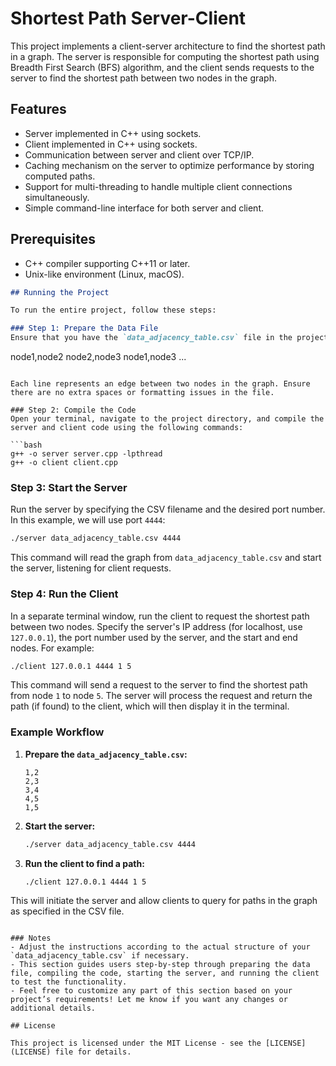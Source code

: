 # Shortest Path Server-Client

This project implements a client-server architecture to find the shortest path in a graph. The server is responsible for computing the shortest path using Breadth First Search (BFS) algorithm, and the client sends requests to the server to find the shortest path between two nodes in the graph.

## Features

- Server implemented in C++ using sockets.
- Client implemented in C++ using sockets.
- Communication between server and client over TCP/IP.
- Caching mechanism on the server to optimize performance by storing computed paths.
- Support for multi-threading to handle multiple client connections simultaneously.
- Simple command-line interface for both server and client.

## Prerequisites

- C++ compiler supporting C++11 or later.
- Unix-like environment (Linux, macOS).


```markdown
## Running the Project

To run the entire project, follow these steps:

### Step 1: Prepare the Data File
Ensure that you have the `data_adjacency_table.csv` file in the project directory. This file should contain the adjacency list representation of the graph. The format of the CSV file should look like this:

```
node1,node2
node2,node3
node1,node3
...
```

Each line represents an edge between two nodes in the graph. Ensure there are no extra spaces or formatting issues in the file.

### Step 2: Compile the Code
Open your terminal, navigate to the project directory, and compile the server and client code using the following commands:

```bash
g++ -o server server.cpp -lpthread
g++ -o client client.cpp
```

### Step 3: Start the Server
Run the server by specifying the CSV filename and the desired port number. In this example, we will use port `4444`:

```bash
./server data_adjacency_table.csv 4444
```

This command will read the graph from `data_adjacency_table.csv` and start the server, listening for client requests.

### Step 4: Run the Client
In a separate terminal window, run the client to request the shortest path between two nodes. Specify the server's IP address (for localhost, use `127.0.0.1`), the port number used by the server, and the start and end nodes. For example:

```bash
./client 127.0.0.1 4444 1 5
```

This command will send a request to the server to find the shortest path from node `1` to node `5`. The server will process the request and return the path (if found) to the client, which will then display it in the terminal.

### Example Workflow
1. **Prepare the `data_adjacency_table.csv`:**
   ```
   1,2
   2,3
   3,4
   4,5
   1,5
   ```

2. **Start the server:**
   ```bash
   ./server data_adjacency_table.csv 4444
   ```

3. **Run the client to find a path:**
   ```bash
   ./client 127.0.0.1 4444 1 5
   ```

This will initiate the server and allow clients to query for paths in the graph as specified in the CSV file.
```

### Notes
- Adjust the instructions according to the actual structure of your `data_adjacency_table.csv` if necessary.
- This section guides users step-by-step through preparing the data file, compiling the code, starting the server, and running the client to test the functionality.
- Feel free to customize any part of this section based on your project’s requirements! Let me know if you want any changes or additional details.

## License

This project is licensed under the MIT License - see the [LICENSE](LICENSE) file for details.



